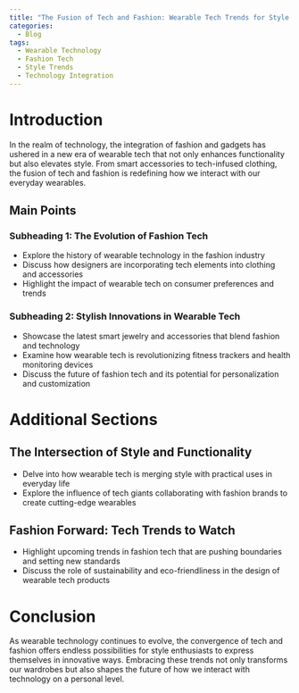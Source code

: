 ```yaml
---
title: "The Fusion of Tech and Fashion: Wearable Tech Trends for Style Enthusiasts"
categories:
  - Blog
tags:
  - Wearable Technology
  - Fashion Tech
  - Style Trends
  - Technology Integration
---
```


# Introduction
In the realm of technology, the integration of fashion and gadgets has ushered in a new era of wearable tech that not only enhances functionality but also elevates style. From smart accessories to tech-infused clothing, the fusion of tech and fashion is redefining how we interact with our everyday wearables.

## Main Points
### Subheading 1: The Evolution of Fashion Tech
- Explore the history of wearable technology in the fashion industry
- Discuss how designers are incorporating tech elements into clothing and accessories
- Highlight the impact of wearable tech on consumer preferences and trends

### Subheading 2: Stylish Innovations in Wearable Tech
- Showcase the latest smart jewelry and accessories that blend fashion and technology
- Examine how wearable tech is revolutionizing fitness trackers and health monitoring devices
- Discuss the future of fashion tech and its potential for personalization and customization

# Additional Sections
## The Intersection of Style and Functionality
- Delve into how wearable tech is merging style with practical uses in everyday life
- Explore the influence of tech giants collaborating with fashion brands to create cutting-edge wearables

## Fashion Forward: Tech Trends to Watch
- Highlight upcoming trends in fashion tech that are pushing boundaries and setting new standards
- Discuss the role of sustainability and eco-friendliness in the design of wearable tech products

# Conclusion
As wearable technology continues to evolve, the convergence of tech and fashion offers endless possibilities for style enthusiasts to express themselves in innovative ways. Embracing these trends not only transforms our wardrobes but also shapes the future of how we interact with technology on a personal level.